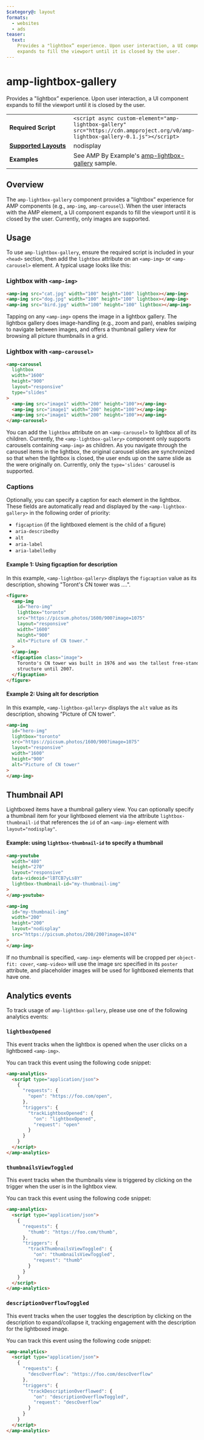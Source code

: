 ```yaml
---
$category@: layout
formats:
  - websites
  - ads
teaser:
  text:
    Provides a "lightbox” experience. Upon user interaction, a UI component
    expands to fill the viewport until it is closed by the user.
---
```


<!---
Copyright 2018 The AMP HTML Authors. All Rights Reserved.

Licensed under the Apache License, Version 2.0 (the "License");
you may not use this file except in compliance with the License.
You may obtain a copy of the License at

      http://www.apache.org/licenses/LICENSE-2.0

Unless required by applicable law or agreed to in writing, software
distributed under the License is distributed on an "AS-IS" BASIS,
WITHOUT WARRANTIES OR CONDITIONS OF ANY KIND, either express or implied.
See the License for the specific language governing permissions and
limitations under the License.
-->

# amp-lightbox-gallery

Provides a "lightbox” experience. Upon user interaction, a UI component expands
to fill the viewport until it is closed by the user.

<table>
  <tr>
    <td width="40%"><strong>Required Script</strong></td>
    <td><code>&lt;script async custom-element="amp-lightbox-gallery" src="https://cdn.ampproject.org/v0/amp-lightbox-gallery-0.1.js">&lt;/script></code></td>
  </tr>
  <tr>
    <td class="col-fourty"><strong><a href="https://amp.dev/documentation/guides-and-tutorials/develop/style_and_layout/control_layout">Supported Layouts</a></strong></td>
    <td>nodisplay</td>
  </tr>
  <tr>
    <td width="40%"><strong>Examples</strong></td>
    <td>See AMP By Example's <a href="https://amp.dev/documentation/examples/components/amp-lightbox-gallery/">amp-lightbox-gallery</a> sample.</td>
  </tr>
</table>

## Overview

The `amp-lightbox-gallery` component provides a "lightbox” experience for AMP
components (e.g., `amp-img`, `amp-carousel`). When the user interacts with the
AMP element, a UI component expands to fill the viewport until it is closed by
the user. Currently, only images are supported.

## Usage

To use `amp-lightbox-gallery`, ensure the required script is included in your
`<head>` section, then add the `lightbox` attribute on an `<amp-img>` or
`<amp-carousel>` element. A typical usage looks like this:

### Lightbox with `<amp-img>`

```html
<amp-img src="cat.jpg" width="100" height="100" lightbox></amp-img>
<amp-img src="dog.jpg" width="100" height="100" lightbox></amp-img>
<amp-img src="bird.jpg" width="100" height="100" lightbox></amp-img>
```

Tapping on any `<amp-img>` opens the image in a lightbox gallery. The lightbox
gallery does image-handling (e.g., zoom and pan), enables swiping to navigate
between images, and offers a thumbnail gallery view for browsing all picture
thumbnails in a grid.

### Lightbox with `<amp-carousel>`

```html
<amp-carousel
  lightbox
  width="1600"
  height="900"
  layout="responsive"
  type="slides"
>
  <amp-img src="image1" width="200" height="100"></amp-img>
  <amp-img src="image1" width="200" height="100"></amp-img>
  <amp-img src="image1" width="200" height="100"></amp-img>
</amp-carousel>
```

You can add the `lightbox` attribute on an `<amp-carousel>` to lightbox all of
its children. Currently, the `<amp-lightbox-gallery>` component only supports
carousels containing `<amp-img>` as children. As you navigate through the
carousel items in the lightbox, the original carousel slides are synchronized so
that when the lightbox is closed, the user ends up on the same slide as the were
originally on. Currently, only the `type='slides'` carousel is supported.

### Captions

Optionally, you can specify a caption for each element in the lightbox. These
fields are automatically read and displayed by the `<amp-lightbox-gallery>` in
the following order of priority:

- `figcaption` (if the lightboxed element is the child of a figure)
- `aria-describedby`
- `alt`
- `aria-label`
- `aria-labelledby`

#### Example 1: Using figcaption for description

In this example, `<amp-lightbox-gallery>` displays the `figcaption` value as its
description, showing "Toront's CN tower was ....".

```html
<figure>
  <amp-img
    id="hero-img"
    lightbox="toronto"
    src="https://picsum.photos/1600/900?image=1075"
    layout="responsive"
    width="1600"
    height="900"
    alt="Picture of CN tower."
  >
  </amp-img>
  <figcaption class="image">
    Toronto's CN tower was built in 1976 and was the tallest free-standing
    structure until 2007.
  </figcaption>
</figure>
```

#### Example 2: Using alt for description

In this example, `<amp-lightbox-gallery>` displays the `alt` value as its
description, showing "Picture of CN tower".

```html
<amp-img
  id="hero-img"
  lightbox="toronto"
  src="https://picsum.photos/1600/900?image=1075"
  layout="responsive"
  width="1600"
  height="900"
  alt="Picture of CN tower"
>
</amp-img>
```

## Thumbnail API

Lightboxed items have a thumbnail gallery view. You can optionally specify a
thumbnail item for your lightboxed element via the attribute
`lightbox-thumbnail-id` that references the `id` of an `<amp-img>` element with
`layout="nodisplay"`.

#### Example: using `lightbox-thumbnail-id` to specify a thumbnail

```html
<amp-youtube
  width="480"
  height="270"
  layout="responsive"
  data-videoid="lBTCB7yLs8Y"
  lightbox-thumbnail-id="my-thumbnail-img"
>
</amp-youtube>

<amp-img
  id="my-thumbnail-img"
  width="200"
  height="200"
  layout="nodisplay"
  src="https://picsum.photos/200/200?image=1074"
>
</amp-img>
```

If no thumbnail is specified, `<amp-img>` elements will be cropped per
`object-fit: cover`, `<amp-video>` will use the image src specified in its
`poster` attribute, and placeholder images will be used for lightboxed elements
that have one.

## Analytics events

To track usage of `amp-lightbox-gallery`, please use one of the following
analytics events:

### `lightboxOpened`

This event tracks when the lightbox is opened when the user clicks on a
lightboxed `<amp-img>`.

You can track this event using the following code snippet:

```html
<amp-analytics>
  <script type="application/json">
    {
      "requests": {
        "open": "https://foo.com/open",
      },
      "triggers": {
        "trackLightboxOpened": {
          "on": "lightboxOpened",
          "request": "open"
        }
      }
    }
  </script>
</amp-analytics>
```

### `thumbnailsViewToggled`

This event tracks when the thumbnails view is triggered by clicking on the
trigger when the user is in the lightbox view.

You can track this event using the following code snippet:

```html
<amp-analytics>
  <script type="application/json">
    {
      "requests": {
        "thumb": "https://foo.com/thumb",
      },
      "triggers": {
        "trackThumbnailsViewToggled": {
          "on": "thumbnailsViewToggled",
          "request": "thumb"
        }
      }
    }
  </script>
</amp-analytics>
```

### `descriptionOverflowToggled`

This event tracks when the user toggles the description by clicking on the
description to expand/collapse it, tracking engagement with the description for
the lightboxed image.

You can track this event using the following code snippet:

```html
<amp-analytics>
  <script type="application/json">
    {
      "requests": {
        "descOverflow": "https://foo.com/descOverflow"
      },
      "triggers": {
        "trackDescriptionOverflowed": {
          "on": "descriptionOverflowToggled",
          "request": "descOverflow"
        }
      }
    }
  </script>
</amp-analytics>
```
